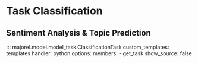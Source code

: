 # Task Classification
## Sentiment Analysis & Topic Prediction

::: majorel.model.model_task.ClassificationTask
    custom_templates: templates
    handler: python
    options:
      members:
        - get_task
      show_source: false

